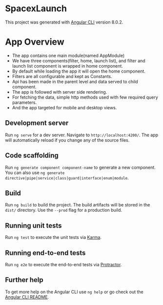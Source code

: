 # SpacexLaunch

This project was generated with [Angular CLI](https://github.com/angular/angular-cli) version 8.0.2.

# App Overview

- The app contains one main module(named AppModule)
- We have three components(filter, home, launch list), and filter and launch list component is wrapped in home component.
- By default while loading the app it will open the home component.
- Filters are all configurable and kept as Constants.
- Api has been made in the parent level and data served to child component.
- The app is followed with server side rendering.
- For fetching the data, simple http methods used with few required query parameters.
- And the app targeted for mobile and desktop views.

## Development server

Run `ng serve` for a dev server. Navigate to `http://localhost:4200/`. The app will automatically reload if you change any of the source files.

## Code scaffolding

Run `ng generate component component-name` to generate a new component. You can also use `ng generate directive|pipe|service|class|guard|interface|enum|module`.

## Build

Run `ng build` to build the project. The build artifacts will be stored in the `dist/` directory. Use the `--prod` flag for a production build.

## Running unit tests

Run `ng test` to execute the unit tests via [Karma](https://karma-runner.github.io).

## Running end-to-end tests

Run `ng e2e` to execute the end-to-end tests via [Protractor](http://www.protractortest.org/).

## Further help

To get more help on the Angular CLI use `ng help` or go check out the [Angular CLI README](https://github.com/angular/angular-cli/blob/master/README.md).
